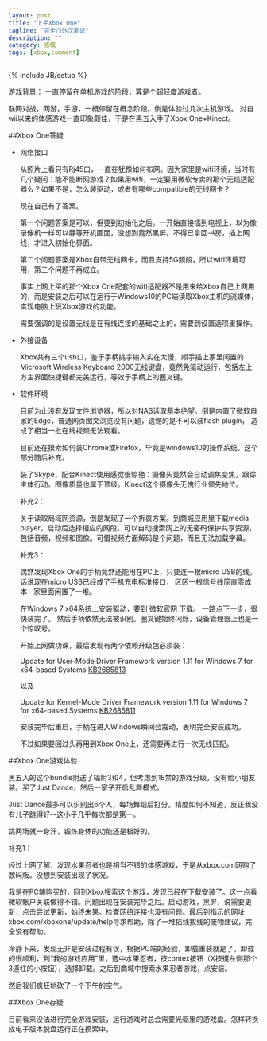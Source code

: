 ```yaml
---
layout: post
title: "上手Xbox One"
tagline: "完全门外汉笔记"
description: ""
category: 感慨
tags: [xbox,comment]
---
```

{% include JB/setup %}

游戏背景： 一直停留在单机游戏的阶段，算是个超轻度游戏者。

  联网对战，网游，手游，一概停留在概念阶段。倒是体验过几次主机游戏。
  对自wii以来的体感游戏一直印象颇佳，于是在黑五入手了Xbox One+Kinect。

##Xbox One答疑

* 网络接口

  从照片上看只有Rj45口，一直在犹豫如何布网。因为家里是wifi环境，当时有几个疑问：能不能断网游戏？如果用wifi，一定要用微软专卖的那个无线适配器么？如果不是，怎么装驱动，或者有哪些compatible的无线网卡？
  
  现在自己有了答案。
  
  第一个问题答案是可以，但要到初始化之后。一开始直接插到电视上，以为像录像机一样可以静等开机画面，没想到竟然黑屏。不得已拿回书房，插上网线，才进入初始化界面。
  
  第二个问题答案是Xbox自带无线网卡，而且支持5G频段，所以wifi环境可用，第三个问题不再成立。
  
  事实上网上买的那个Xbox One配套的wifi适配器不是用来给Xbox自己上网用的，而是安装之后可以在运行于Windows10的PC端读取Xbox主机的流媒体，实现电脑上玩Xbox游戏的功能。
  
  需要强调的是设置无线是在有线连接的基础之上的，需要到设置选项里操作。

* 外接设备
  
  Xbox共有三个usb口，鉴于手柄挑字输入实在太慢，顺手插上家里闲置的Microsoft Wireless Keyboard 2000无线键盘，竟然免驱动运行，包括左上方主界面快捷键都完美运行，等效于手柄上的圈叉键。

* 软件环境
  
  目前为止没有发现文件浏览器，所以对NAS读取基本绝望。倒是内置了微软自家的Edge，普通网页图文浏览没有问题，遗憾的是不可以装flash plugin， 造成了相当一批在线视频无法观看。
  
  目前还在摸索如何装Chrome或Firefox，毕竟是windows10的操作系统。这个部分随后补充。
  
  装了Skype，配合Kinect使用感觉很惊艳：摄像头竟然会自动调焦变焦，跟踪主体行动。图像质量也属于顶级。Kinect这个摄像头无愧行业领先地位。
  
  补充2：
  
  关于读取局域网资源，倒是发现了一个折衷方案。到商城应用里下载media player，启动后选择相应的网段，可以自动搜索网上的无密码保护共享资源，包括音频，视频和图像。可惜视频方面解码是个问题，而且无法加载字幕。
  
  补充3：
  
  偶然发现Xbox One的手柄竟然还能用在PC上，只要连一根micro USB的线。话说现在micro USB已经成了手机充电标准接口， 区区一根信号线简直零成本--家里面闲置了一堆。
  
  在Windows 7 x64系统上安装驱动，要到 [微软官网](http://support.xbox.com/en-CY/xbox-on-windows/accessories/connect-xbox-one-controller-to-pc) 下载。 一路点下一步，很快装完了。 然后手柄依然无法被识别。圈叉键始终闪烁，设备管理器上也是一个惊叹号。
  
  开始上网做功课，最后发现有两个依赖升级包必须装：
  
  Update for User-Mode Driver Framework version 1.11 for Windows 7 for x64-based Systems [KB2685813](https://www.microsoft.com/en-us/download/confirmation.aspx?id=38421)
  
  以及
  
  Update for Kernel-Mode Driver Framework version 1.11 for Windows 7 for x64-based Systems [KB2685811](https://www.microsoft.com/en-us/download/confirmation.aspx?id=38423)
  
  安装完毕后重启，手柄在进入Windows瞬间会震动，表明完全安装成功。
  
  不过如果要回过头再用到Xbox One上，还需要再进行一次无线匹配。


##Xbox One游戏体验

  黑五入的这个bundle附送了辐射3和4，但考虑到18禁的游戏分级，没有给小朋友装。买了Just Dance，然后一家子开启乱舞模式。

  Just Dance最多可以识别出6个人，每场舞蹈后打分。精度如何不知道，反正我没有儿子跳得好--这小子几乎每次都是第一。
  
  跳两场就一身汗，锻炼身体的功能还是极好的。

 补充1：
  
  经过上网了解，发现水果忍者也是相当不错的体感游戏，于是从xbox.com网购了数码版。没想到安装出现了状况。
  
  我是在PC端购买的，回到Xbox搜索这个游戏，发现已经在下载安装了。这一点看微软帐户关联做得不错。问题出现在安装完毕之后。启动游戏，黑屏，说需要更新，点击尝试更新，始终未果。检查网络连接也没有问题。最后到指示的网址xbox.com/xboxone/update/help寻求帮助，除了一堆插线拔线的废物建议，完全没有帮助。
  
  冷静下来，发现无非是安装过程有误，根据PC端的经验，卸载重装就是了。卸载的很顺利，到“我的游戏应用”里，选中水果忍者，按contex按钮（X按键左侧那个3道杠的小按钮），选择卸载。之后到商城中搜索水果忍者游戏，点安装。
  
  然后我们疯狂地砍了一个下午的空气。

##Xbox One存疑
  
  目前看来没法进行完全游戏安装，运行游戏时总会需要光驱里的游戏盘。怎样转换成电子版本脱盘运行正在摸索中。